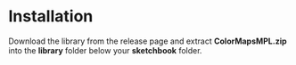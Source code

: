 # Installation

Download the library from the release page and extract **ColorMapsMPL.zip** into the **library** folder below your **sketchbook** folder.